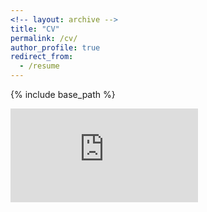 ```yaml
---
<!-- layout: archive -->
title: "CV"
permalink: /cv/
author_profile: true
redirect_from:
  - /resume
---
```


{% include base_path %}

<embed src="https://thegricean.github.io/files/cv/Degen_CV.pdf" type="application/pdf"> 